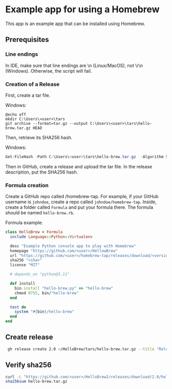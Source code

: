 # Example app for using a Homebrew

This app is an example app that can be installed using Homebrew.

## Prerequisites

### Line endings

In IDE, make sure that line endings are \n (Linux/MacOS), not \r\n (Windows). Otherwise, the script will fail.

### Creation of a Release

First, create a tar file.

Windows:
```powerhsell
@echo off
mkdir C:\Users\<user>\tars
git archive --format=tar.gz --output C:\Users\<user>\tars\hello-brew.tar.gz HEAD
```

Then, retrieve its SHA256 hash.

Windows:
```powershell
Get-FileHash -Path C:\Users\<user>\tars\hello-brew.tar.gz  -Algorithm SHA256
```

Then in GitHub, create a release and upload the tar file. In the release description, put the SHA256 hash.

### Formula creation

Create a GitHub repo called <username>/homebrew-tap. For example, if your GitHub username is `johndoe`, create a repo called `johndoe/homebrew-tap`.
Inside, create a folder called `Formula` and put your formula there. The formula should be named `hello-brew.rb`.

Formula example:

```ruby
class HelloBrew < Formula
  include Language::Python::Virtualenv

  desc "Example Python console app to play with Homebrew"
  homepage "https://github.com/<user>/HellowBrew"
  url "https://github.com/<user>/homebrew-tap/releases/download/<version>/<tar-name>.tar.gz"
  sha256 "<sha>"
  license "MIT"

  # depends_on "python@3.11"

  def install
    bin.install "hello-brew.py" => "hello-brew"
    chmod 0755, bin/"hello-brew"
  end

  test do
    system "#{bin}/hello-brew"
  end
end
```

## Create release

```bash
 gh release create 2.0 ~/HelloBrew/tars/hello-brew.tar.gz --title "Release 2.0" --notes "Release"
```

## Verify sha256

```bash
curl -L "https://github.com/<user>/HelloBrew2/releases/download/2.0/hello-brew.tar.gz" -o hello-brew.tar.gz
sha256sum hello-brew.tar.gz
```
